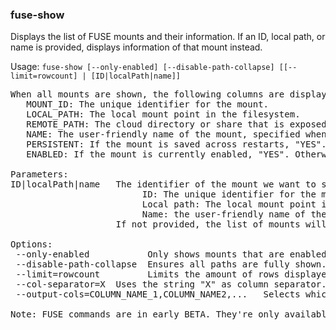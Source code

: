 ### fuse-show
Displays the list of FUSE mounts and their information. If an ID, local path, or name is provided, displays information of that mount instead.

Usage: `fuse-show [--only-enabled] [--disable-path-collapse] [[--limit=rowcount] | [ID|localPath|name]]`
<pre>
When all mounts are shown, the following columns are displayed:
   MOUNT_ID: The unique identifier for the mount.
   LOCAL_PATH: The local mount point in the filesystem.
   REMOTE_PATH: The cloud directory or share that is exposed locally.
   NAME: The user-friendly name of the mount, specified when it was added or by fuse-config.
   PERSISTENT: If the mount is saved across restarts, "YES". Otherwise, "NO".
   ENABLED: If the mount is currently enabled, "YES". Otherwise, "NO".

Parameters:
ID|localPath|name   The identifier of the mount we want to show. It can be one of the following:
                         ID: The unique identifier for the mount.
                         Local path: The local mount point in the filesystem.
                         Name: the user-friendly name of the mount, set when it was added or by fuse-config.
                    If not provided, the list of mounts will be shown instead.

Options:
 --only-enabled           Only shows mounts that are enabled.
 --disable-path-collapse  Ensures all paths are fully shown. By default long paths are truncated for readability.
 --limit=rowcount         Limits the amount of rows displayed. Set to 0 to display unlimited rows. Default is unlimited.
 --col-separator=X	Uses the string "X" as column separator. Otherwise, spaces will be added between columns to align them.
 --output-cols=COLUMN_NAME_1,COLUMN_NAME2,...	Selects which columns to show and their order.

Note: FUSE commands are in early BETA. They're only available on Linux. If you experience any issues, please contact support@mega.
</pre>
